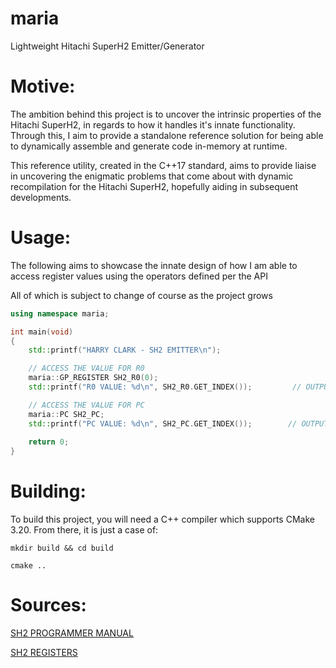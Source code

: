 # maria
Lightweight Hitachi SuperH2 Emitter/Generator

# Motive:

The ambition behind this project is to uncover the intrinsic properties of the Hitachi SuperH2, in regards to how it handles it's innate functionality. Through this, I aim to provide a standalone reference solution for being able to dynamically assemble and generate code in-memory at runtime.

This reference utility, created in the C++17 standard, aims to provide liaise in uncovering the enigmatic problems that come about with dynamic recompilation for the Hitachi SuperH2, hopefully aiding in subsequent developments.

# Usage:

The following aims to showcase the innate design of how I am able to access register values using the operators defined per the API

All of which is subject to change of course as the project grows

```cpp
using namespace maria;

int main(void)
{
    std::printf("HARRY CLARK - SH2 EMITTER\n");

    // ACCESS THE VALUE FOR R0
    maria::GP_REGISTER SH2_R0(0);
    std::printf("R0 VALUE: %d\n", SH2_R0.GET_INDEX());         // OUTPUT: 0

    // ACCESS THE VALUE FOR PC
    maria::PC SH2_PC;
    std::printf("PC VALUE: %d\n", SH2_PC.GET_INDEX());        // OUTPUT: 15
    
    return 0;
}
```

# Building:

To build this project, you will need a C++ compiler which supports CMake 3.20. From there, it is just a case of:

```
mkdir build && cd build

cmake ..
```

# Sources:

[SH2 PROGRAMMER MANUAL](https://antime.kapsi.fi/sega/files/h12p0.pdf)

[SH2 REGISTERS](https://bitsavers.trailing-edge.com/components/hitachi/superH/1995_SH1_SH2_Programming_Manual_3rd_Edition.pdf)
